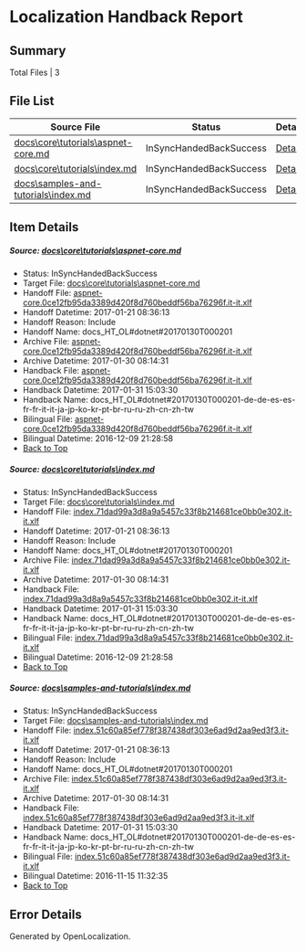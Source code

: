 # <a name='report-top'></a> Localization Handback Report

## Summary
 Total Files | 3

## File List
 Source File | Status | Details 
 ----------- | ------ | ------- 
 [docs\core\tutorials\aspnet-core.md](https://github.com/dotnet/docs/blob/2ad428dcda9ef213a8487c35a48b33929259abba/docs/core/tutorials/aspnet-core.md) | InSyncHandedBackSuccess | [Details](#7ea67d2b85db454ccecc9c6601f86be28e94931c116)
 [docs\core\tutorials\index.md](https://github.com/dotnet/docs/blob/2ad428dcda9ef213a8487c35a48b33929259abba/docs/core/tutorials/index.md) | InSyncHandedBackSuccess | [Details](#1829b32f1a5f92c5ee065c3107750621681ac82c118)
 [docs\samples-and-tutorials\index.md](https://github.com/dotnet/docs/blob/2ad428dcda9ef213a8487c35a48b33929259abba/docs/samples-and-tutorials/index.md) | InSyncHandedBackSuccess | [Details](#f44193d8f7bc9f67acb8b04966e02beca18a06533339)

## Item Details
##### <a name='7ea67d2b85db454ccecc9c6601f86be28e94931c116'></a> Source: [docs\core\tutorials\aspnet-core.md](https://github.com/dotnet/docs/blob/2ad428dcda9ef213a8487c35a48b33929259abba/docs/core/tutorials/aspnet-core.md)
* Status: InSyncHandedBackSuccess
* Target File: [docs\core\tutorials\aspnet-core.md](https://github.com/dotnet/docs.it-it/blob/e64475f60c5518aa2d15213c49d76589d6742c3e/docs/core/tutorials/aspnet-core.md)
* Handoff File: [aspnet-core.0ce12fb95da3389d420f8d760beddf56ba76296f.it-it.xlf](https://github.com/dotnet/docs.handoff/blob/b690cfa8d5869bb25db8d5c50e36cac26c9c2d80/ol-handoff/dotnet/docs.it-it/master/dotnet-core/aspnet-core.0ce12fb95da3389d420f8d760beddf56ba76296f.it-it.xlf)
* Handoff Datetime: 2017-01-21 08:36:13
* Handoff Reason: Include
* Handoff Name: docs_HT_OL#dotnet#20170130T000201
* Archive File: [aspnet-core.0ce12fb95da3389d420f8d760beddf56ba76296f.it-it.xlf](https://github.com/dotnet/docs.handoff/blob/431f2ae6d48ceadeb354211e0ec5779c5e8afea7/ol-archive/dotnet/docs.it-it/master/dotnet-core/aspnet-core.0ce12fb95da3389d420f8d760beddf56ba76296f.it-it.xlf)
* Archive Datetime: 2017-01-30 08:14:31
* Handback File: [aspnet-core.0ce12fb95da3389d420f8d760beddf56ba76296f.it-it.xlf](https://github.com/dotnet/docs.handback/blob/9d358d4c3a73552ff6bc9c90f1ffd192ba23f361/ol-handback/dotnet/docs.it-it/master/dotnet-core/aspnet-core.0ce12fb95da3389d420f8d760beddf56ba76296f.it-it.xlf)
* Handback Datetime: 2017-01-31 15:03:30
* Handback Name: docs_HT_OL#dotnet#20170130T000201-de-de-es-es-fr-fr-it-it-ja-jp-ko-kr-pt-br-ru-ru-zh-cn-zh-tw
* Bilingual File: [aspnet-core.0ce12fb95da3389d420f8d760beddf56ba76296f.it-it.xlf](https://github.com/dotnet/docs.handback/blob/da62ac7ab99b8e50099c09fea2b9598ed29ae2b4/ol-handback/dotnet/docs.it-it/master/ht-p1/aspnet-core.0ce12fb95da3389d420f8d760beddf56ba76296f.it-it.xlf)
* Bilingual Datetime: 2016-12-09 21:28:58
* [Back to Top](#report-top)

##### <a name='1829b32f1a5f92c5ee065c3107750621681ac82c118'></a> Source: [docs\core\tutorials\index.md](https://github.com/dotnet/docs/blob/2ad428dcda9ef213a8487c35a48b33929259abba/docs/core/tutorials/index.md)
* Status: InSyncHandedBackSuccess
* Target File: [docs\core\tutorials\index.md](https://github.com/dotnet/docs.it-it/blob/e64475f60c5518aa2d15213c49d76589d6742c3e/docs/core/tutorials/index.md)
* Handoff File: [index.71dad99a3d8a9a5457c33f8b214681ce0bb0e302.it-it.xlf](https://github.com/dotnet/docs.handoff/blob/b690cfa8d5869bb25db8d5c50e36cac26c9c2d80/ol-handoff/dotnet/docs.it-it/master/dotnet-core/index.71dad99a3d8a9a5457c33f8b214681ce0bb0e302.it-it.xlf)
* Handoff Datetime: 2017-01-21 08:36:13
* Handoff Reason: Include
* Handoff Name: docs_HT_OL#dotnet#20170130T000201
* Archive File: [index.71dad99a3d8a9a5457c33f8b214681ce0bb0e302.it-it.xlf](https://github.com/dotnet/docs.handoff/blob/431f2ae6d48ceadeb354211e0ec5779c5e8afea7/ol-archive/dotnet/docs.it-it/master/dotnet-core/index.71dad99a3d8a9a5457c33f8b214681ce0bb0e302.it-it.xlf)
* Archive Datetime: 2017-01-30 08:14:31
* Handback File: [index.71dad99a3d8a9a5457c33f8b214681ce0bb0e302.it-it.xlf](https://github.com/dotnet/docs.handback/blob/9d358d4c3a73552ff6bc9c90f1ffd192ba23f361/ol-handback/dotnet/docs.it-it/master/dotnet-core/index.71dad99a3d8a9a5457c33f8b214681ce0bb0e302.it-it.xlf)
* Handback Datetime: 2017-01-31 15:03:30
* Handback Name: docs_HT_OL#dotnet#20170130T000201-de-de-es-es-fr-fr-it-it-ja-jp-ko-kr-pt-br-ru-ru-zh-cn-zh-tw
* Bilingual File: [index.71dad99a3d8a9a5457c33f8b214681ce0bb0e302.it-it.xlf](https://github.com/dotnet/docs.handback/blob/da62ac7ab99b8e50099c09fea2b9598ed29ae2b4/ol-handback/dotnet/docs.it-it/master/ht-p1/index.71dad99a3d8a9a5457c33f8b214681ce0bb0e302.it-it.xlf)
* Bilingual Datetime: 2016-12-09 21:28:58
* [Back to Top](#report-top)

##### <a name='f44193d8f7bc9f67acb8b04966e02beca18a06533339'></a> Source: [docs\samples-and-tutorials\index.md](https://github.com/dotnet/docs/blob/2ad428dcda9ef213a8487c35a48b33929259abba/docs/samples-and-tutorials/index.md)
* Status: InSyncHandedBackSuccess
* Target File: [docs\samples-and-tutorials\index.md](https://github.com/dotnet/docs.it-it/blob/e64475f60c5518aa2d15213c49d76589d6742c3e/docs/samples-and-tutorials/index.md)
* Handoff File: [index.51c60a85ef778f387438df303e6ad9d2aa9ed3f3.it-it.xlf](https://github.com/dotnet/docs.handoff/blob/b690cfa8d5869bb25db8d5c50e36cac26c9c2d80/ol-handoff/dotnet/docs.it-it/master/dotnet-core/index.51c60a85ef778f387438df303e6ad9d2aa9ed3f3.it-it.xlf)
* Handoff Datetime: 2017-01-21 08:36:13
* Handoff Reason: Include
* Handoff Name: docs_HT_OL#dotnet#20170130T000201
* Archive File: [index.51c60a85ef778f387438df303e6ad9d2aa9ed3f3.it-it.xlf](https://github.com/dotnet/docs.handoff/blob/431f2ae6d48ceadeb354211e0ec5779c5e8afea7/ol-archive/dotnet/docs.it-it/master/dotnet-core/index.51c60a85ef778f387438df303e6ad9d2aa9ed3f3.it-it.xlf)
* Archive Datetime: 2017-01-30 08:14:31
* Handback File: [index.51c60a85ef778f387438df303e6ad9d2aa9ed3f3.it-it.xlf](https://github.com/dotnet/docs.handback/blob/9d358d4c3a73552ff6bc9c90f1ffd192ba23f361/ol-handback/dotnet/docs.it-it/master/dotnet-core/index.51c60a85ef778f387438df303e6ad9d2aa9ed3f3.it-it.xlf)
* Handback Datetime: 2017-01-31 15:03:30
* Handback Name: docs_HT_OL#dotnet#20170130T000201-de-de-es-es-fr-fr-it-it-ja-jp-ko-kr-pt-br-ru-ru-zh-cn-zh-tw
* Bilingual File: [index.51c60a85ef778f387438df303e6ad9d2aa9ed3f3.it-it.xlf](https://github.com/dotnet/docs.handback/blob/984702e291835b1522ab42ea3765b497bf427401/ol-handback/dotnet/docs.it-it/master/index.51c60a85ef778f387438df303e6ad9d2aa9ed3f3.it-it.xlf)
* Bilingual Datetime: 2016-11-15 11:32:35
* [Back to Top](#report-top)


## Error Details

Generated by OpenLocalization.
